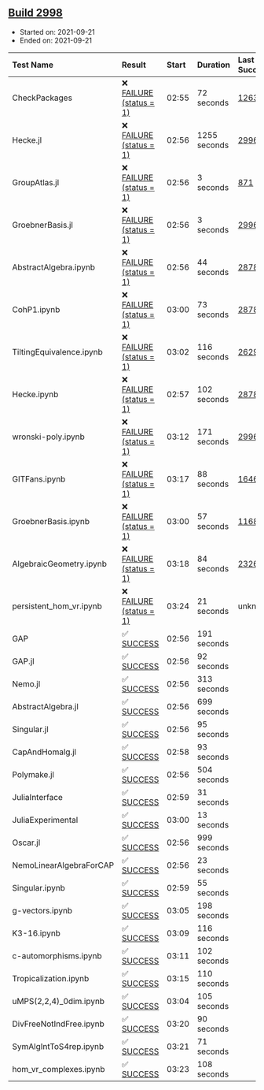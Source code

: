 ## [Build 2998](https://oscarci.mathematik.uni-kl.de/job/oscar-stable/2998/)

* Started on: 2021-09-21
* Ended on: 2021-09-21

| Test Name    | Result | Start | Duration | Last Success | First Failure |
|:-------------|:-------|:------|:---------|:-------------|:--------------|
| CheckPackages | ❌ [FAILURE (status = 1)](https://oscarci.mathematik.uni-kl.de/job/oscar-stable/2998/artifact/logs/build-2998/CheckPackages.log) | 02:55 | 72 seconds | [1263](https://oscarci.mathematik.uni-kl.de/job/oscar-stable/1263/) | [1264](https://oscarci.mathematik.uni-kl.de/job/oscar-stable/1264/) |
| Hecke.jl | ❌ [FAILURE (status = 1)](https://oscarci.mathematik.uni-kl.de/job/oscar-stable/2998/artifact/logs/build-2998/Hecke.jl.log) | 02:56 | 1255 seconds | [2996](https://oscarci.mathematik.uni-kl.de/job/oscar-stable/2996/) | [2997](https://oscarci.mathematik.uni-kl.de/job/oscar-stable/2997/) |
| GroupAtlas.jl | ❌ [FAILURE (status = 1)](https://oscarci.mathematik.uni-kl.de/job/oscar-stable/2998/artifact/logs/build-2998/GroupAtlas.jl.log) | 02:56 | 3 seconds | [871](https://oscarci.mathematik.uni-kl.de/job/oscar-stable/871/) | [872](https://oscarci.mathematik.uni-kl.de/job/oscar-stable/872/) |
| GroebnerBasis.jl | ❌ [FAILURE (status = 1)](https://oscarci.mathematik.uni-kl.de/job/oscar-stable/2998/artifact/logs/build-2998/GroebnerBasis.jl.log) | 02:56 | 3 seconds | [2996](https://oscarci.mathematik.uni-kl.de/job/oscar-stable/2996/) | [2997](https://oscarci.mathematik.uni-kl.de/job/oscar-stable/2997/) |
| AbstractAlgebra.ipynb | ❌ [FAILURE (status = 1)](https://oscarci.mathematik.uni-kl.de/job/oscar-stable/2998/artifact/logs/build-2998/AbstractAlgebra.ipynb.log) | 02:56 | 44 seconds | [2878](https://oscarci.mathematik.uni-kl.de/job/oscar-stable/2878/) | [2879](https://oscarci.mathematik.uni-kl.de/job/oscar-stable/2879/) |
| CohP1.ipynb | ❌ [FAILURE (status = 1)](https://oscarci.mathematik.uni-kl.de/job/oscar-stable/2998/artifact/logs/build-2998/CohP1.ipynb.log) | 03:00 | 73 seconds | [2878](https://oscarci.mathematik.uni-kl.de/job/oscar-stable/2878/) | [2879](https://oscarci.mathematik.uni-kl.de/job/oscar-stable/2879/) |
| TiltingEquivalence.ipynb | ❌ [FAILURE (status = 1)](https://oscarci.mathematik.uni-kl.de/job/oscar-stable/2998/artifact/logs/build-2998/TiltingEquivalence.ipynb.log) | 03:02 | 116 seconds | [2629](https://oscarci.mathematik.uni-kl.de/job/oscar-stable/2629/) | [2630](https://oscarci.mathematik.uni-kl.de/job/oscar-stable/2630/) |
| Hecke.ipynb | ❌ [FAILURE (status = 1)](https://oscarci.mathematik.uni-kl.de/job/oscar-stable/2998/artifact/logs/build-2998/Hecke.ipynb.log) | 02:57 | 102 seconds | [2878](https://oscarci.mathematik.uni-kl.de/job/oscar-stable/2878/) | [2879](https://oscarci.mathematik.uni-kl.de/job/oscar-stable/2879/) |
| wronski-poly.ipynb | ❌ [FAILURE (status = 1)](https://oscarci.mathematik.uni-kl.de/job/oscar-stable/2998/artifact/logs/build-2998/wronski-poly.ipynb.log) | 03:12 | 171 seconds | [2996](https://oscarci.mathematik.uni-kl.de/job/oscar-stable/2996/) | [2997](https://oscarci.mathematik.uni-kl.de/job/oscar-stable/2997/) |
| GITFans.ipynb | ❌ [FAILURE (status = 1)](https://oscarci.mathematik.uni-kl.de/job/oscar-stable/2998/artifact/logs/build-2998/GITFans.ipynb.log) | 03:17 | 88 seconds | [1646](https://oscarci.mathematik.uni-kl.de/job/oscar-stable/1646/) | [1647](https://oscarci.mathematik.uni-kl.de/job/oscar-stable/1647/) |
| GroebnerBasis.ipynb | ❌ [FAILURE (status = 1)](https://oscarci.mathematik.uni-kl.de/job/oscar-stable/2998/artifact/logs/build-2998/GroebnerBasis.ipynb.log) | 03:00 | 57 seconds | [1168](https://oscarci.mathematik.uni-kl.de/job/oscar-stable/1168/) | [1169](https://oscarci.mathematik.uni-kl.de/job/oscar-stable/1169/) |
| AlgebraicGeometry.ipynb | ❌ [FAILURE (status = 1)](https://oscarci.mathematik.uni-kl.de/job/oscar-stable/2998/artifact/logs/build-2998/AlgebraicGeometry.ipynb.log) | 03:18 | 84 seconds | [2326](https://oscarci.mathematik.uni-kl.de/job/oscar-stable/2326/) | [2327](https://oscarci.mathematik.uni-kl.de/job/oscar-stable/2327/) |
| persistent_hom_vr.ipynb | ❌ [FAILURE (status = 1)](https://oscarci.mathematik.uni-kl.de/job/oscar-stable/2998/artifact/logs/build-2998/persistent_hom_vr.ipynb.log) | 03:24 | 21 seconds | unknown | unknown |
| GAP | ✅ [SUCCESS](https://oscarci.mathematik.uni-kl.de/job/oscar-stable/2998/artifact/logs/build-2998/GAP.log) | 02:56 | 191 seconds |  |  |
| GAP.jl | ✅ [SUCCESS](https://oscarci.mathematik.uni-kl.de/job/oscar-stable/2998/artifact/logs/build-2998/GAP.jl.log) | 02:56 | 92 seconds |  |  |
| Nemo.jl | ✅ [SUCCESS](https://oscarci.mathematik.uni-kl.de/job/oscar-stable/2998/artifact/logs/build-2998/Nemo.jl.log) | 02:56 | 313 seconds |  |  |
| AbstractAlgebra.jl | ✅ [SUCCESS](https://oscarci.mathematik.uni-kl.de/job/oscar-stable/2998/artifact/logs/build-2998/AbstractAlgebra.jl.log) | 02:56 | 699 seconds |  |  |
| Singular.jl | ✅ [SUCCESS](https://oscarci.mathematik.uni-kl.de/job/oscar-stable/2998/artifact/logs/build-2998/Singular.jl.log) | 02:56 | 95 seconds |  |  |
| CapAndHomalg.jl | ✅ [SUCCESS](https://oscarci.mathematik.uni-kl.de/job/oscar-stable/2998/artifact/logs/build-2998/CapAndHomalg.jl.log) | 02:58 | 93 seconds |  |  |
| Polymake.jl | ✅ [SUCCESS](https://oscarci.mathematik.uni-kl.de/job/oscar-stable/2998/artifact/logs/build-2998/Polymake.jl.log) | 02:56 | 504 seconds |  |  |
| JuliaInterface | ✅ [SUCCESS](https://oscarci.mathematik.uni-kl.de/job/oscar-stable/2998/artifact/logs/build-2998/JuliaInterface.log) | 02:59 | 31 seconds |  |  |
| JuliaExperimental | ✅ [SUCCESS](https://oscarci.mathematik.uni-kl.de/job/oscar-stable/2998/artifact/logs/build-2998/JuliaExperimental.log) | 03:00 | 13 seconds |  |  |
| Oscar.jl | ✅ [SUCCESS](https://oscarci.mathematik.uni-kl.de/job/oscar-stable/2998/artifact/logs/build-2998/Oscar.jl.log) | 02:56 | 999 seconds |  |  |
| NemoLinearAlgebraForCAP | ✅ [SUCCESS](https://oscarci.mathematik.uni-kl.de/job/oscar-stable/2998/artifact/logs/build-2998/NemoLinearAlgebraForCAP.log) | 02:56 | 23 seconds |  |  |
| Singular.ipynb | ✅ [SUCCESS](https://oscarci.mathematik.uni-kl.de/job/oscar-stable/2998/artifact/logs/build-2998/Singular.ipynb.log) | 02:59 | 55 seconds |  |  |
| g-vectors.ipynb | ✅ [SUCCESS](https://oscarci.mathematik.uni-kl.de/job/oscar-stable/2998/artifact/logs/build-2998/g-vectors.ipynb.log) | 03:05 | 198 seconds |  |  |
| K3-16.ipynb | ✅ [SUCCESS](https://oscarci.mathematik.uni-kl.de/job/oscar-stable/2998/artifact/logs/build-2998/K3-16.ipynb.log) | 03:09 | 116 seconds |  |  |
| c-automorphisms.ipynb | ✅ [SUCCESS](https://oscarci.mathematik.uni-kl.de/job/oscar-stable/2998/artifact/logs/build-2998/c-automorphisms.ipynb.log) | 03:11 | 102 seconds |  |  |
| Tropicalization.ipynb | ✅ [SUCCESS](https://oscarci.mathematik.uni-kl.de/job/oscar-stable/2998/artifact/logs/build-2998/Tropicalization.ipynb.log) | 03:15 | 110 seconds |  |  |
| uMPS(2,2,4)_0dim.ipynb | ✅ [SUCCESS](https://oscarci.mathematik.uni-kl.de/job/oscar-stable/2998/artifact/logs/build-2998/uMPS-2-2-4-_0dim.ipynb.log) | 03:04 | 105 seconds |  |  |
| DivFreeNotIndFree.ipynb | ✅ [SUCCESS](https://oscarci.mathematik.uni-kl.de/job/oscar-stable/2998/artifact/logs/build-2998/DivFreeNotIndFree.ipynb.log) | 03:20 | 90 seconds |  |  |
| SymAlgIntToS4rep.ipynb | ✅ [SUCCESS](https://oscarci.mathematik.uni-kl.de/job/oscar-stable/2998/artifact/logs/build-2998/SymAlgIntToS4rep.ipynb.log) | 03:21 | 71 seconds |  |  |
| hom_vr_complexes.ipynb | ✅ [SUCCESS](https://oscarci.mathematik.uni-kl.de/job/oscar-stable/2998/artifact/logs/build-2998/hom_vr_complexes.ipynb.log) | 03:23 | 108 seconds |  |  |
